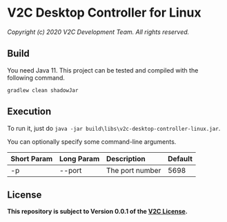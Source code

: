 # V2C Desktop Controller for Linux

*Copyright (c) 2020 V2C Development Team. All rights reserved.*

## Build

You need Java 11. This project can be tested and compiled with the following command.

`gradlew clean shadowJar`

## Execution

To run it, just do `java -jar build\libs\v2c-desktop-controller-linux.jar`.

You can optionally specify some command-line arguments.

|Short Param|Long Param|Description        |Default|
|:----------|:---------|:------------------|:------|
|-p         |--port    |The port number    |5698   |

## License

**This repository is subject to Version 0.0.1 of the [V2C License](https://tinyurl.com/v2c-license).**
